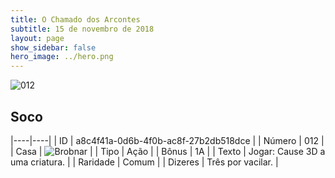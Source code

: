 ```yaml
---
title: O Chamado dos Arcontes
subtitle: 15 de novembro de 2018
layout: page
show_sidebar: false
hero_image: ../hero.png
---
```


![012](https://cdn.keyforgegame.com/media/card_front/pt/341_012_8QF6VM4C23R9_pt.png)

## Soco

|----|----|
| ID | a8c4f41a-0d6b-4f0b-ac8f-27b2db518dce |
| Número | 012 |
| Casa | ![Brobnar](https://archonarcana.com/images/thumb/e/e0/Brobnar.png/22px-Brobnar.png "Brobnar") |
| Tipo | Ação |
| Bônus | 1A |
| Texto | Jogar: Cause 3D a uma criatura. |
| Raridade | Comum |
| Dizeres | Três por vacilar. |

